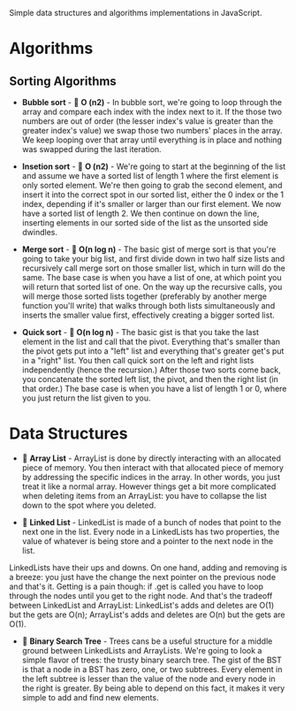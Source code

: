  Simple data structures and algorithms implementations in JavaScript.

# Algorithms

## Sorting Algorithms

* **Bubble sort** - 🚀 **O (n2)** - In bubble sort, we're going to loop through the array and compare each index with the index next to it. If the those two numbers are out of order (the lesser index's value is greater than the greater index's value) we swap those two numbers' places in the array. We keep looping over that array until everything is in place and nothing was swapped during the last iteration.

* **Insetion sort** - 🚀 **O (n2)** - We're going to start at the beginning of the list and assume we have a sorted list of length 1 where the first element is only sorted element. We're then going to grab the second element, and insert it into the correct spot in our sorted list, either the 0 index or the 1 index, depending if it's smaller or larger than our first element. We now have a sorted list of length 2. We then continue on down the line, inserting elements in our sorted side of the list as the unsorted side dwindles.

* **Merge sort** - 🚀 **O(n log n)** - The basic gist of merge sort is that you're going to take your big list, and first divide down in two half size lists and recursively call merge sort on those smaller list, which in turn will do the same. The base case is when you have a list of one, at which point you will return that sorted list of one. On the way up the recursive calls, you will merge those sorted lists together (preferably by another merge function you'll write) that walks through both lists simultaneously and inserts the smaller value first, effectively creating a bigger sorted list.

* **Quick sort** - 🚀 **O(n log n)** - The basic gist is that you take the last element in the list and call that the pivot. Everything that's smaller than the pivot gets put into a "left" list and everything that's greater get's put in a "right" list. You then call quick sort on the left and right lists independently (hence the recursion.) After those two sorts come back, you concatenate the sorted left list, the pivot, and then the right list (in that order.) The base case is when you have a list of length 1 or 0, where you just return the list given to you.

# Data Structures

* 🚀 **Array List** - ArrayList is done by directly interacting with an allocated piece of memory. You then interact with that allocated piece of memory by addressing the specific indices in the array. In other words, you just treat it like a normal array. However things get a bit more complicated when deleting items from an ArrayList: you have to collapse the list down to the spot where you deleted.

* 🚀 **Linked List** -  LinkedList is made of a bunch of nodes that point to the next one in the list. Every node in a LinkedLists has two properties, the value of whatever is being store and a pointer to the next node in the list.

LinkedLists have their ups and downs. On one hand, adding and removing is a breeze: you just have the change the next pointer on the previous node and that's it. Getting is a pain though: if .get is called you have to loop through the nodes until you get to the right node. And that's the tradeoff between LinkedList and ArrayList: LinkedList's adds and deletes are O(1) but the gets are O(n); ArrayList's adds and deletes are O(n) but the gets are O(1).

* 🚀 **Binary Search Tree** -  Trees cans be a useful structure for a middle ground between LinkedLists and ArrayLists. We're going to look a simple flavor of trees: the trusty binary search tree. The gist of the BST is that a node in a BST has zero, one, or two subtrees. Every element in the left subtree is lesser than the value of the node and every node in the right is greater. By being able to depend on this fact, it makes it very simple to add and find new elements. 

